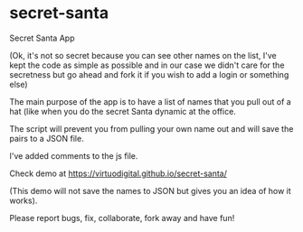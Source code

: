 # secret-santa
Secret Santa App

(Ok, it's not so secret because you can see other names on the list, I've kept 
the code as simple as possible and in our case we didn't care for the secretness
but go ahead and fork it if you wish to add a login or something else)

The main purpose of the app is to have a list of names that you pull out of 
a hat (like when you do the secret Santa dynamic at the office.

The script will prevent you from pulling your own name out and will save the pairs to a JSON file.

I've added comments to the js file.

Check demo at https://virtuodigital.github.io/secret-santa/

(This demo will not save the names to JSON but gives you an idea of how it works).

Please report bugs, fix, collaborate, fork away and have fun!

